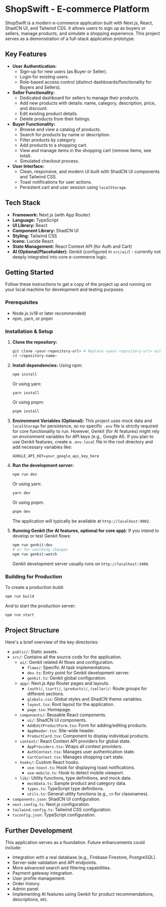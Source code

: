 
# ShopSwift - E-commerce Platform

ShopSwift is a modern e-commerce application built with Next.js, React, ShadCN UI, and Tailwind CSS. It allows users to sign up as buyers or sellers, manage products, and simulate a shopping experience. This project serves as a demonstration of a full-stack application prototype.

## Key Features

*   **User Authentication:**
    *   Sign-up for new users (as Buyer or Seller).
    *   Login for existing users.
    *   Role-based access control (distinct dashboards/functionality for Buyers and Sellers).
*   **Seller Functionality:**
    *   Dedicated dashboard for sellers to manage their products.
    *   Add new products with details: name, category, description, price, and discount.
    *   Edit existing product details.
    *   Delete products from their listings.
*   **Buyer Functionality:**
    *   Browse and view a catalog of products.
    *   Search for products by name or description.
    *   Filter products by category.
    *   Add products to a shopping cart.
    *   View and manage items in the shopping cart (remove items, see total).
    *   Simulated checkout process.
*   **User Interface:**
    *   Clean, responsive, and modern UI built with ShadCN UI components and Tailwind CSS.
    *   Toast notifications for user actions.
    *   Persistent cart and user session using `localStorage`.

## Tech Stack

*   **Framework:** Next.js (with App Router)
*   **Language:** TypeScript
*   **UI Library:** React
*   **Component Library:** ShadCN UI
*   **Styling:** Tailwind CSS
*   **Icons:** Lucide React
*   **State Management:** React Context API (for Auth and Cart)
*   **AI (Optional/Placeholder):** Genkit (configured in `src/ai/`) - currently not deeply integrated into core e-commerce logic.

## Getting Started

Follow these instructions to get a copy of the project up and running on your local machine for development and testing purposes.

### Prerequisites

*   Node.js (v18 or later recommended)
*   npm, yarn, or pnpm

### Installation & Setup

1.  **Clone the repository:**
    ```bash
    git clone <your-repository-url> # Replace <your-repository-url> with your actual GitHub repo URL
    cd <repository-name>
    ```

2.  **Install dependencies:**
    Using npm:
    ```bash
    npm install
    ```
    Or using yarn:
    ```bash
    yarn install
    ```
    Or using pnpm:
    ```bash
    pnpm install
    ```

3.  **Environment Variables (Optional):**
    This project uses mock data and `localStorage` for persistence, so no specific `.env` file is strictly required for core functionality to run. However, Genkit (for AI features) might rely on environment variables for API keys (e.g., Google AI). If you plan to use Genkit features, create a `.env.local` file in the root directory and add necessary variables like:
    ```
    GOOGLE_API_KEY=your_google_api_key_here
    ```

4.  **Run the development server:**
    ```bash
    npm run dev
    ```
    Or using yarn:
    ```bash
    yarn dev
    ```
    Or using pnpm:
    ```bash
    pnpm dev
    ```
    The application will typically be available at `http://localhost:9002`.

5.  **Running Genkit (for AI features, optional for core app):**
    If you intend to develop or test Genkit flows:
    ```bash
    npm run genkit:dev
    # or for watching changes
    npm run genkit:watch
    ```
    Genkit development server usually runs on `http://localhost:3400`.

### Building for Production

To create a production build:
```bash
npm run build
```
And to start the production server:
```bash
npm run start
```

## Project Structure

Here's a brief overview of the key directories:

*   `public/`: Static assets.
*   `src/`: Contains all the source code for the application.
    *   `ai/`: Genkit related AI flows and configuration.
        *   `flows/`: Specific AI task implementations.
        *   `dev.ts`: Entry point for Genkit development server.
        *   `genkit.ts`: Genkit global configuration.
    *   `app/`: Next.js App Router pages and layouts.
        *   `(auth)/`, `(cart)/`, `(products)/`, `(seller)/`: Route groups for different sections.
        *   `globals.css`: Global styles and ShadCN theme variables.
        *   `layout.tsx`: Root layout for the application.
        *   `page.tsx`: Homepage.
    *   `components/`: Reusable React components.
        *   `ui/`: ShadCN UI components.
        *   `AddEditProductForm.tsx`: Form for adding/editing products.
        *   `AppHeader.tsx`: Site-wide header.
        *   `ProductCard.tsx`: Component to display individual products.
    *   `context/`: React Context API providers for global state.
        *   `AppProviders.tsx`: Wraps all context providers.
        *   `AuthContext.tsx`: Manages user authentication state.
        *   `CartContext.tsx`: Manages shopping cart state.
    *   `hooks/`: Custom React hooks.
        *   `use-toast.ts`: Hook for displaying toast notifications.
        *   `use-mobile.ts`: Hook to detect mobile viewport.
    *   `lib/`: Utility functions, type definitions, and mock data.
        *   `mockData.ts`: Sample product and category data.
        *   `types.ts`: TypeScript type definitions.
        *   `utils.ts`: General utility functions (e.g., `cn` for classnames).
*   `components.json`: ShadCN UI configuration.
*   `next.config.ts`: Next.js configuration.
*   `tailwind.config.ts`: Tailwind CSS configuration.
*   `tsconfig.json`: TypeScript configuration.

## Further Development

This application serves as a foundation. Future enhancements could include:
*   Integration with a real database (e.g., Firebase Firestore, PostgreSQL).
*   Server-side validation and API endpoints.
*   More advanced search and filtering capabilities.
*   Payment gateway integration.
*   User profile management.
*   Order history.
*   Admin panel.
*   Implementing AI features using Genkit for product recommendations, descriptions, etc.
```
